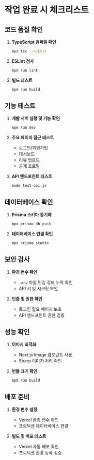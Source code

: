# 작업 완료 시 체크리스트

## 코드 품질 확인
1. **TypeScript 컴파일 확인**
   ```bash
   npx tsc --noEmit
   ```

2. **ESLint 검사**
   ```bash
   npm run lint
   ```

3. **빌드 테스트**
   ```bash
   npm run build
   ```

## 기능 테스트
1. **개발 서버 실행 및 기능 확인**
   ```bash
   npm run dev
   ```

2. **주요 페이지 접근 테스트**
   - 로그인/회원가입
   - 대시보드
   - 리뷰 업로드
   - 공개 프로필

3. **API 엔드포인트 테스트**
   ```bash
   node test-api.js
   ```

## 데이터베이스 확인
1. **Prisma 스키마 동기화**
   ```bash
   npx prisma db push
   ```

2. **데이터베이스 연결 확인**
   ```bash
   npx prisma studio
   ```

## 보안 검사
1. **환경 변수 확인**
   - `.env` 파일 민감 정보 누락 확인
   - API 키 및 시크릿 보안

2. **인증 및 권한 확인**
   - 로그인 필요 페이지 보호
   - API 엔드포인트 권한 검증

## 성능 확인
1. **이미지 최적화**
   - Next.js Image 컴포넌트 사용
   - Sharp 이미지 처리 확인

2. **번들 크기 확인**
   ```bash
   npm run build
   ```

## 배포 준비
1. **환경 변수 설정**
   - Vercel 환경 변수 확인
   - 프로덕션 데이터베이스 연결

2. **빌드 및 배포 테스트**
   - Vercel 자동 배포 확인
   - 프로덕션 환경 동작 검증